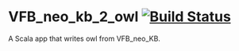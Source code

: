 # VFB_neo_kb_2_owl  [![Build Status](https://secure.travis-ci.org/VirtualFlyBrain/VFB_neo_kb_2_owl.png)](http://travis-ci.org/VirtualFlyBrain/VFB_neo_kb_2_owl)

A Scala app that writes owl from VFB_neo_KB.
